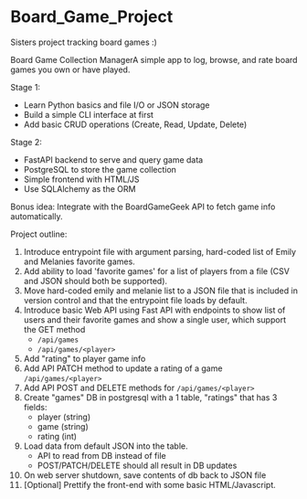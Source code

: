 # Board_Game_Project
Sisters project tracking board games :)


Board Game Collection ManagerA simple app to log, browse, and rate board games you own or have played.

Stage 1:

* Learn Python basics and file I/O or JSON storage
* Build a simple CLI interface at first
* Add basic CRUD operations (Create, Read, Update, Delete)


Stage 2:

* FastAPI backend to serve and query game data
* PostgreSQL to store the game collection
* Simple frontend with HTML/JS
* Use SQLAlchemy as the ORM


Bonus idea: Integrate with the BoardGameGeek API to fetch game info automatically.


Project outline:

1. Introduce entrypoint file with argument parsing, hard-coded list of Emily and Melanies favorite games.
2. Add ability to load 'favorite games' for a list of players from a file (CSV and JSON should both be supported).
3. Move hard-coded emily and melanie list to a JSON file that is included in version control and that the entrypoint file loads by default.
4. Introduce basic Web API using Fast API with endpoints to show list of users and their favorite games and show a single user, which support the GET method
    - `/api/games`
    - `/api/games/<player>`
5. Add "rating" to player game info
6. Add API PATCH method to update a rating of a game `/api/games/<player>`
7. Add API POST and DELETE methods for `/api/games/<player>`
8. Create "games" DB in postgresql with a 1 table, "ratings" that has 3 fields:
    - player (string)
    - game (string)
    - rating (int)
9. Load data from default JSON into the table.
    - API to read from DB instead of file
    - POST/PATCH/DELETE should all result in DB updates
10. On web server shutdown, save contents of db back to JSON file
11. [Optional] Prettify the front-end with some basic HTML/Javascript.